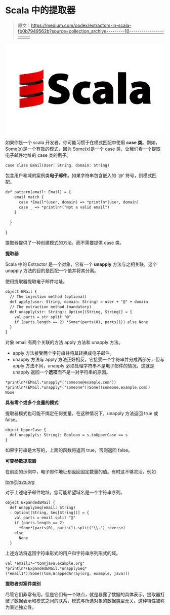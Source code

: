 # Scala 中的提取器

> 原文：<https://medium.com/codex/extractors-in-scala-fb0b7949562b?source=collection_archive---------10----------------------->

![](img/063ab632aac982d6890652212c005e27.png)

如果你是一个 scala 开发者，你可能习惯于在模式匹配中使用 **case 类**。例如，Some(x)是一个有效的模式，因为 Some(x)是一个 case 类，让我们看一个提取电子邮件地址的 case 类的例子。

```
case class Email(User: String, domain: String)
```

包含用户和域的案例类**电子邮件**。如果字符串包含嵌入的 *'@'* 符号，则模式匹配。

```
def pattern(email: Email) = {
    email match {
      case *Email*(user, domain) => *println*(user, domain)
      case _ => *println*("Not a valid email")
    }

  }

}
```

提取器提供了一种创建模式的方法，而不需要提供 case 类。

**提取器**

Scala 中的 Extractor 是一个对象，它有一个 **unapply** 方法与之相关联，这个 unapply 方法的目的是匹配一个值并将其分离。

使用提取器提取电子邮件地址。

```
object EMail {
  // The injection method (optional)
  def apply(user: String, domain: String) = user + "@" + domain
  // The extraction method (mandatory)
  def unapply(str: String): Option[(String, String)] = {
    val parts = str split "@"
    if (parts.length == 2) *Some*(parts(0), parts(1)) else None
  }
}
```

对象 email 有两个关联的方法 apply 方法和 unapply 方法。

*   apply 方法接受两个字符串并将其转换成电子邮件。
*   unapply 方法与 apply 方法正好相反，它接受一个字符串并分成两部分，但与 apply 方法不同，unapply 必须处理字符串不是电子邮件的情况，这就是 unapply 返回一个**选项**而不是一对字符串的原因。

```
*println*(EMail.*unapply*("someone@example.com"))
*println*(EMail.*unapply*("someone"))Some((someone,example.com))
None
```

**具有零个或多个变量的模式**

提取器模式也可能不绑定任何变量，在这种情况下，unapply 方法返回 true 或 false。

```
object UpperCase {
  def unapply(s: String): Boolean = s.toUpperCase == s
}
```

如果字符串是大写的，上面的函数将返回 true，否则返回 false。

**可变参数提取器**

在前面的示例中，电子邮件地址都返回固定数量的值。有时这不够灵活。例如

*tom@java.org*

对于上述电子邮件地址，您可能希望域名是一个字符串序列。

```
object ExpandedEMail {
  def unapplySeq(email: String)
  : Option[(String, Seq[String])] = {
    val parts = email split "@"
    if (parts.length == 2)
      *Some*(parts(0), parts(1).split("\\.").reverse)
    else
      None
  }
```

上述方法将返回字符串形式的用户和字符串序列形式的域。

```
val *email1*="tom@java.example.org"
*println*(ExpandedEMail.*unapplySeq*(*email1*))Some((tom,WrappedArray(org, example, java)))
```

**提取者对案件类别**

尽管它们非常有用，但是它们有一个缺点，就是暴露了数据的具体表示。提取器打破了数据表示和模式之间的联系，模式与所选对象的数据类型无关。这种特性被称为表述独立性。